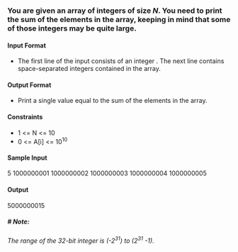 ### **You are given an array of integers of size *N*. You need to print the sum of the elements in the array, keeping in mind that some of those integers may be quite large.**

#### **Input Format**

* The first line of the input consists of an integer . The next line contains  space-separated integers contained in the array.

#### **Output Format**

* Print a single value equal to the sum of the elements in the array.

#### **Constraints**
* 1 <= N <= 10
* 0 <= A[i] <= 10<sup>10</sup>

#### **Sample Input**
5
1000000001 1000000002 1000000003 1000000004 1000000005

#### **Output**
5000000015

##### *# Note*:
*The range of the 32-bit integer is (-2<sup>31</sup>) to (2<sup>31</sup> -1).*
